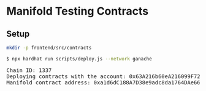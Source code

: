 # Manifold Testing Contracts

## Setup

```bash
mkdir -p frontend/src/contracts
```

```bash
$ npx hardhat run scripts/deploy.js --network ganache
```

<pre>
Chain ID: 1337
Deploying contracts with the account: 0x63A216b60eA216099F727dF377Be34A386d05eb4
Manifold contract address: 0xa1d6dC188A7D38e9adc8da1764DAe66849AFa491
</pre>
